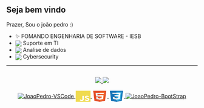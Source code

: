 ## Seja bem vindo    
Prazer, Sou o joão pedro :)   

- ✨ FOMANDO ENGENHARIA DE SOFTWARE - IESB
- <img height="26px" align="center" src="https://icongr.am/octicons/cpu.svg?size=21&color=currentColor"/>  Suporte em TI
-  <img height="26px" align="center" src="https://icongr.am/octicons/database.svg?size=30&color=currentColor"/>  Analise de dados
-  <img heigth="26px" align="center" src="https://icongr.am/octicons/terminal.svg?size=30&color=currentColor"/> Cybersecurity
 
<hr>


##
  <div align="center">
    <a href="https://github.com/9893j">
    <img height="180em" src="https://github-readme-stats.vercel.app/api?username=9893j&show_icons=true&theme=tokyonight&include_all_commits=true&count_private=true"/>
    <img height="180em" src="https://github-readme-stats.vercel.app/api/top-langs/?username=9893j&layout=compact&langs_count=7&theme=tokyonight"/>
  </div>

 
  <div style="display: inline_block" align="center"><br>   
    <img align="center" alt="JoaoPedro-VSCode" src="https://cdn.jsdelivr.net/gh/devicons/devicon/icons/vscode/vscode-original.svg"  width="40" height="30" />
    <img align="center" alt="JoaoPedro-Js" src="https://raw.githubusercontent.com/devicons/devicon/master/icons/javascript/javascript-plain.svg" width="40" height="30"/>
    <img align="center" alt="JoaoPedro-HTML" src="https://raw.githubusercontent.com/devicons/devicon/master/icons/html5/html5-original.svg" width="40" height="30" />
    <img align="center" alt="JoaoPedro-CSS" src="https://raw.githubusercontent.com/devicons/devicon/master/icons/css3/css3-original.svg" width="40" height="30" />
    <img align="center" alt="JoaoPedro-BootStrap" src="https://user-images.githubusercontent.com/102272830/174455281-2f78d0fd-1454-4928-a568-523273cb3a94.png" width="35" height="40"/>
</div>

      
  
 
